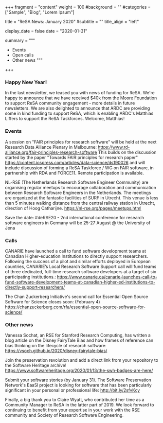 +++
fragment = "content"
weight = 100
#background = ""
#categories = ["Sample", "Blog", "Lorem Ipsum"]

title = "ReSA News: January 2020"
#subtitle = ""
title_align = "left"

display_date = false
date = "2020-01-31"

summary = """
- Events
- Open calls
- Other news
"""

+++

### Happy New Year!

In the last newsletter, we teased you with news of funding for ReSA. We're happy to announce that we have received $40k from the Moore Foundation to support ReSA community engagement - more details in future newsletters. We are also delighted to announce that ARDC are providing some in kind funding to support ReSA, which is enabling ARDC's Matthias Liffers to support the ReSA Taskforces. Welcome, Matthias!

### Events

A session on "FAIR principles for research software" will be held at the next Research Data Alliance Plenary in Melbourne: https://www.rd-alliance.org/fair-principles-research-software This builds on the discussion started by the paper "Towards FAIR principles for research paper" https://content.iospress.com/articles/data-science/ds190026 and will include discussion of forming a ReSA Taskforce / WG on FAIR software, in partnership with RDA and FORCE11. Remote participation is available.

NL-RSE (The Netherlands Research Software Engineer Community) are organising regular meetups to encourage collaboration and communication between Research Software Engineers in the Netherlands. The meetings are organized at the fantastic facilities of SURF in Utrecht. This venue is less than 5 minutes walking distance from the central railway station in Utrecht, direction of Hoog Catharijne. https://nl-rse.org/pages/meetups.html

Save the date: #deRSE20 - 2nd international conference for research software engineers in Germany will be 25-27 August @ the University of Jena

### Calls

CANARIE have launched a call to fund software development teams at Canadian Higher-education Institutions to directly support researchers. Following the success of a pilot and similar efforts deployed in European countries, CANARIE’s Local Research Software Support call will fund teams of three dedicated, full-time research software developers at a target of six participating institutions.: https://www.canarie.ca/canarie-launches-call-to-fund-software-development-teams-at-canadian-higher-ed-institutions-to-directly-support-researchers/

The Chan Zuckerberg Initiative's second call for Essential Open Source Software for Science closes soon: (February 4) https://chanzuckerberg.com/rfa/essential-open-source-software-for-science/

### Other news

Vanessa Sochat, an RSE for Stanford Research Computing, has written a blog article on the Disney FairyTale Bias and how frames of reference can bias thinking on the lifecycle of research software: https://vsoch.github.io/2020/disney-fairytale-bias/

Join the preservation revolution and add a direct link from your repository to the Software Heritage archive! https://www.softwareheritage.org/2020/01/13/the-swh-badges-are-here/ 

Submit your software stories (by January 31). The Software Preservation Network's EaaSI project is looking for software that has been particularly significant in your personal or professional life: http://bit.ly/2sfvKcy

Finally, a big thank you to Claire Wyatt, who contributed her time as a Community Manager to ReSA in the latter part of 2019. We look forward to continuing to benefit from your expertise in your work with the RSE community and Society of Research Software Engineering.
